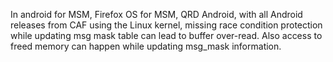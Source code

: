 In android for MSM, Firefox OS for MSM, QRD Android, with all Android releases from CAF using the Linux kernel, missing race condition protection while updating msg mask table can lead to buffer over-read. Also access to freed memory can happen while updating msg_mask information.